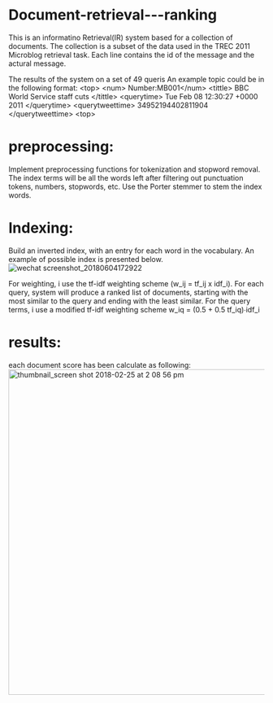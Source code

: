 # Document-retrieval---ranking
This is an informatino Retrieval(IR) system based for a collection of documents. The collection is a subset of the data used in the TREC 2011 Microblog retrieval task. Each line contains the id of the message and the actural message.

The results of the system on a set of 49 queris
An example topic could be in the following format:
\<top>
\<num> Number:MB001\</num>
\<tittle> BBC World Service staff cuts \</tittle>
\<querytime>  Tue Feb 08 12:30:27 +0000 2011 \</querytime>
\<querytweettime> 34952194402811904 \</querytweettime>
\<top>

# preprocessing: 
Implement preprocessing functions for tokenization and stopword removal.
The index terms will be all the words left after filtering out punctuation tokens, numbers, stopwords, etc.
Use the Porter stemmer to stem the index words. 

# Indexing:
Build an inverted index, with an entry for each word in the vocabulary.
An example of possible index is presented below.
![wechat screenshot_20180604172922](https://user-images.githubusercontent.com/15969187/40942688-fee61348-681c-11e8-8500-a99dcf86a0b7.png)


For weighting, i use the tf-idf weighting scheme (w_ij = tf_ij x idf_i). For each
query,  system will produce a ranked list of documents, starting with the most similar
to the query and ending with the least similar. For the query terms, i use a
modified tf-idf weighting scheme w_iq = (0.5 + 0.5 tf_iq)∙idf_i

# results:
each document score has been calculate as following:
<img width="640" alt="thumbnail_screen shot 2018-02-25 at 2 08 56 pm" src="https://user-images.githubusercontent.com/15969187/40942841-553a0d6c-681d-11e8-9266-9b511977e400.png">
